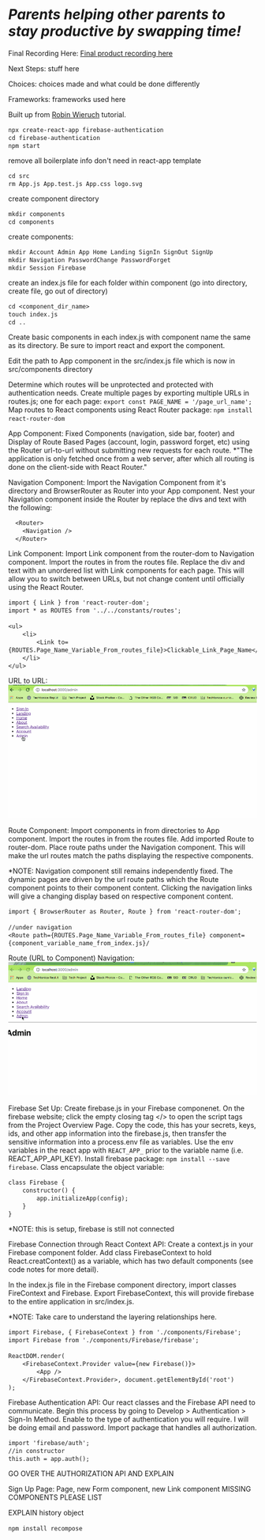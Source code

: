 *Parents helping other parents to stay productive by swapping time!*
========
Final Recording Here:
[Final product recording here](About_page.png)

Next Steps:
stuff here

Choices: 
choices made and what could be done differently

Frameworks:
frameworks used here




Built up from [Robin Wieruch](https://www.robinwieruch.de/complete-firebase-authentication-react-tutorial/) tutorial.


````
npx create-react-app firebase-authentication
cd firebase-authentication
npm start
````

remove all boilerplate info don't need in react-app template
````
cd src
rm App.js App.test.js App.css logo.svg
````

create component directory
````
mkdir components
cd components
````

create components: 
````
mkdir Account Admin App Home Landing SignIn SignOut SignUp
mkdir Navigation PasswordChange PasswordForget
mkdir Session Firebase
````

create an index.js file for each folder within component (go into directory, create file, go out of directory)
````
cd <component_dir_name>
touch index.js
cd ..
````

Create basic components in each index.js with component name the same as its directory. Be sure to import react and export the component.


Edit the path to App component in the src/index.js file which is now in src/components directory


Determine which routes will be unprotected and protected with authentication needs. Create multiple pages by exporting multiple URLs in routes.js; one for each page: 
`export const PAGE_NAME = '/page_url_name';`
Map routes to React components using React Router package:
`npm install react-router-dom`

App Component: 
Fixed Components (navigation, side bar, footer) and Display of Route Based Pages (account, login, password forget, etc) using the Router url-to-url without submitting new requests for each route.
*"The application is only fetched once from a web server, after which all routing is done on the client-side with React Router."

Navigation Component:
Import the Navigation Component from it's directory and BrowserRouter as Router into your App component. Nest your Navigation component inside the Router by replace the divs and text with the following: 
````
  <Router>
    <Navigation />
  </Router>
````

Link Component: 
Import Link component from the router-dom to Navigation component. Import the routes in from the routes file. Replace the div and text with an unordered list with Link components for each page. This will allow you to switch between URLs, but not change content until officially using the React Router.

````
import { Link } from 'react-router-dom';
import * as ROUTES from '../../constants/routes';

<ul>
    <li>
        <Link to={ROUTES.Page_Name_Variable_From_routes_file}>Clickable_Link_Page_Name</Link>
    </li>
</ul>
````

URL to URL: ![Url to Url Navigation](Url_to_Url.gif)

Route Component:
Import components  in from directories to App component. Import the routes in from the routes file. Add imported Route to router-dom. Place route paths under the Navigation component. This will make the url routes match the paths displaying the respective components.

*NOTE: Navigation component still remains independently fixed. The dynamic pages are driven by the url route paths which the Route component points to their component content. Clicking the navigation links will give a changing display based on respective component content.
````
import { BrowserRouter as Router, Route } from 'react-router-dom';

//under navigation
<Route path={ROUTES.Page_Name_Variable_From_routes_file} component={component_variable_name_from_index.js}/
````

Route (URL to Component) Navigation: ![Route Navigation](Route_Component_Navigation.gif)


Firebase Set Up: 
Create firebase.js in your Firebase componenet. On the firebase website; click the empty closing tag </> to open the script tags from the Project Overview Page. Copy the code, this has your secrets, keys, ids, and other app information into the firebase.js, then transfer the sensitive information into a process.env file as variables. Use the env variables in the react app with `REACT_APP_` prior to the variable name (i.e. REACT_APP_API_KEY). Install firebase package: `npm install --save firebase`. Class encapsulate the object variable: 

````
class Firebase {
    constructor() {
        app.initializeApp(config);
    }
}
````

*NOTE: this is setup, firebase is still not connected

Firebase Connection through React Context API:
Create a context.js in your Firebase component folder. Add class FirebaseContext to hold React.creatContext() as a variable, which has two default components (see code notes for more detail).

In the index.js file in the Firebase component directory, import classes FireContext and Firebase. Export FirebaseContext, this will provide firebase to the entire application in src/index.js.

*NOTE: Take care to understand the layering relationships here.

````
import Firebase, { FirebaseContext } from './components/Firebase';
import Firebase from './components/Firebase/firebase';

ReactDOM.render(
    <FirebaseContext.Provider value={new Firebase()}>
        <App />
    </FirebaseContext.Provider>, document.getElementById('root')
);
````

Firebase Authentication API: 
Our react classes and the Firebase API need to communicate. Begin this process by going to Develop > Authentication > Sign-In Method. Enable to the type of authentication you will require. I will be doing email and password. Import package that handles all authorization.

````
import 'firebase/auth';
//in constructor
this.auth = app.auth();
````

GO OVER THE AUTHORIZATION API AND EXPLAIN

Sign Up Page:
Page, new Form component, new Link component
MISSING COMPONENTS PLEASE LIST



EXPLAIN history object


````npm install recompose````